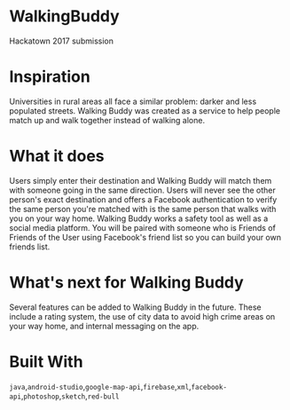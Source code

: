 # WalkingBuddy
Hackatown 2017 submission

# Inspiration
Universities in rural areas all face a similar problem: darker and less populated streets. Walking Buddy was created as a service to help people match up and walk together instead of walking alone.

# What it does
Users simply enter their destination and Walking Buddy will match them with someone going in the same direction. Users will never see the other person's exact destination and offers a Facebook authentication to verify the same person you're matched with is the same person that walks with you on your way home. Walking Buddy works a safety tool as well as a social media platform. You will be paired with someone who is Friends of Friends of the User using Facebook's friend list so you can build your own friends list.

# What's next for Walking Buddy
Several features can be added to Walking Buddy in the future. These include a rating system, the use of city data to avoid high crime areas on your way home, and internal messaging on the app.

# Built With
`java`,`android-studio`,`google-map-api`,`firebase`,`xml`,`facebook-api`,`photoshop`,`sketch`,`red-bull`
